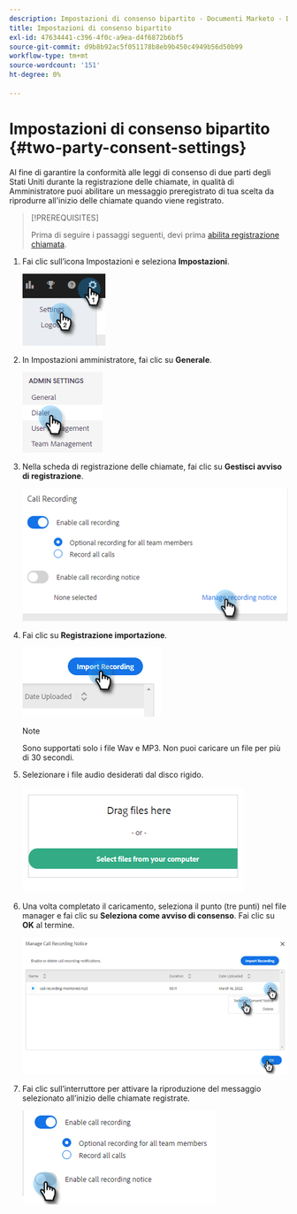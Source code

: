 ```yaml
---
description: Impostazioni di consenso bipartito - Documenti Marketo - Documentazione del prodotto
title: Impostazioni di consenso bipartito
exl-id: 47634441-c396-4f0c-a9ea-d4f6872b6bf5
source-git-commit: d9b8b92ac5f051178b8eb9b450c4949b56d50b99
workflow-type: tm+mt
source-wordcount: '151'
ht-degree: 0%

---
```


# Impostazioni di consenso bipartito {#two-party-consent-settings}

Al fine di garantire la conformità alle leggi di consenso di due parti degli Stati Uniti durante la registrazione delle chiamate, in qualità di Amministratore puoi abilitare un messaggio preregistrato di tua scelta da riprodurre all&#39;inizio delle chiamate quando viene registrato.

>[!PREREQUISITES]
>
>Prima di seguire i passaggi seguenti, devi prima [abilita registrazione chiamata](/help/marketo/product-docs/marketo-sales-insight/actions/phone/enable-call-recording.md).

1. Fai clic sull’icona Impostazioni e seleziona **Impostazioni**.

   ![](assets/two-party-consent-settings-1.png)

1. In Impostazioni amministratore, fai clic su **Generale**.

   ![](assets/two-party-consent-settings-2.png)

1. Nella scheda di registrazione delle chiamate, fai clic su **Gestisci avviso di registrazione**.

   ![](assets/two-party-consent-settings-3.png)

1. Fai clic su **Registrazione importazione**.

   ![](assets/two-party-consent-settings-4.png)

   >[!NOTE]
   >
   >Sono supportati solo i file Wav e MP3. Non puoi caricare un file per più di 30 secondi.

1. Selezionare i file audio desiderati dal disco rigido.

   ![](assets/two-party-consent-settings-5.png)

1. Una volta completato il caricamento, seleziona il punto (tre punti) nel file manager e fai clic su **Seleziona come avviso di consenso**. Fai clic su **OK** al termine.

   ![](assets/two-party-consent-settings-6.png)

1. Fai clic sull’interruttore per attivare la riproduzione del messaggio selezionato all’inizio delle chiamate registrate.

   ![](assets/two-party-consent-settings-7.png)
